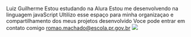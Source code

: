 Luiz Guilherme
Estou estudando na Alura
Estou me desenvolvendo na linguagem javaScript
Ultilizo esse espaço para minha organizaçao e compartilhamento dos meus projetos desenvolvido 
Voce pode entrar em contato comigo
romao.machado@escola.pr.gov.br
![ ](https://www.google.com/url?sa=i&url=https%3A%2F%2Fgifer.com%2Fpt%2Fgifs%2Ftransparent&psig=AOvVaw0BOeFarU-Wd_la2hbC9aHM&ust=1720016370045000&source=images&cd=vfe&opi=89978449&ved=0CBAQjRxqFwoTCLjardPGiIcDFQAAAAAdAAAAABAE)
